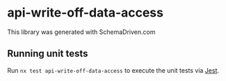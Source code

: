 
# api-write-off-data-access

This library was generated with SchemaDriven.com

## Running unit tests

Run `nx test api-write-off-data-access` to execute the unit tests via [Jest](https://jestjs.io).

